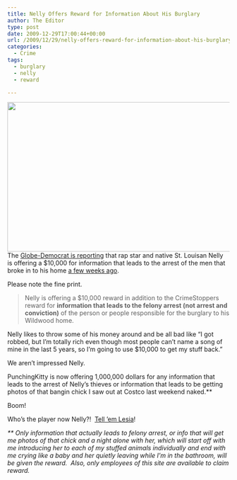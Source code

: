 ```yaml
---
title: Nelly Offers Reward for Information About His Burglary
author: The Editor
type: post
date: 2009-12-29T17:00:44+00:00
url: /2009/12/29/nelly-offers-reward-for-information-about-his-burglary/
categories:
  - Crime
tags:
  - burglary
  - nelly
  - reward

---
```

[<img class="aligncenter size-full wp-image-2678" title="nelly-gal-products" src="http://punchingkitty.com/wp-content/uploads/2009/12/nelly-gal-products.jpeg" alt="" width="600" height="338" srcset="http://media.punchingkitty.com/wordpress/2009/12/nelly-gal-products.jpeg 600w, http://media.punchingkitty.com/wordpress/2009/12/nelly-gal-products-300x169.jpg 300w" sizes="(max-width: 600px) 100vw, 600px" />][1]The <a href="http://www.globe-democrat.com/news/2009/dec/28/nelly-offers-reward-home-burglary/" target="_blank">Globe-Democrat is reporting</a> that rap star and native St. Louisan Nelly is offering a $10,000 for information that leads to the arrest of the men that broke in to his home <a href="http://punchingkitty.com/2009/12/14/nelly-robbed-black-guy-in-hooded-sweatshirt-crime-spree-continues/" target="_blank">a few weeks ago</a>.

Please note the fine print.

> Nelly is offering a $10,000 reward in addition to the CrimeStoppers reward for **information that leads to the felony arrest (not arrest and conviction)** of the person or people responsible for the burglary to his Wildwood home.

Nelly likes to throw some of his money around and be all bad like &#8220;I got robbed, but I&#8217;m totally rich even though most people can&#8217;t name a song of mine in the last 5 years, so I&#8217;m going to use $10,000 to get my stuff back.&#8221;

We aren&#8217;t impressed Nelly.

PunchingKitty is now offering 1,000,000 dollars for any information that leads to the arrest of Nelly&#8217;s thieves or information that leads to be getting photos of that bangin chick I saw out at Costco last weekend naked.**

Boom!

Who&#8217;s the player now Nelly?!  <a href="http://punchingkitty.com/2009/12/29/leisa-zigman-is-giving-you-the-straight-dope-yo/" target="_blank">Tell &#8217;em Lesia</a>!

_** Only information that actually leads to felony arrest, or info that will get me photos of that chick and a night alone with her, which will start off with me introducing her to each of my stuffed animals individually and end with me crying like a baby and her quietly leaving while I&#8217;m in the bathroom, will be given the reward.  Also, only employees of this site are available to claim reward._

 [1]: http://punchingkitty.com/wp-content/uploads/2009/12/nelly-gal-products.jpeg